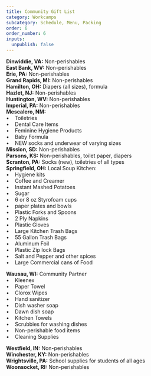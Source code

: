 ```yaml
---
title: Community Gift List
category: Workcamps
subcategory: Schedule, Menu, Packing
order: 6
order_number: 6
inputs:
  unpublish: false
---
```

**Dinwiddie, VA:** Non-perishables<br>**East Bank, WV:** Non-perishables<br>**Erie, PA:** Non-perishables&nbsp;<br>**Grand Rapids, MI:** Non-perishables<br>**Hamilton, OH:** Diapers (all sizes), formula<br>**Hazlet, NJ:** Non-perishables<br>**Huntington, WV:** Non-perishables&nbsp;<br>**Imperial, PA:** Non-perishables<br>**Mescalero, NM:**&nbsp;&nbsp;<br>• &nbsp; &nbsp;Toiletries<br>•&nbsp; &nbsp; Dental Care Items<br>•&nbsp; &nbsp; Feminine Hygiene Products<br>•&nbsp; &nbsp; Baby Formula<br>•&nbsp; &nbsp; NEW socks and underwear of varying sizes<br>​​​​​**Mission, SD:** Non-perishables&nbsp;<br>**Parsons, KS:** Non-perishables, toilet paper, diapers<br>**Scranton, PA:** Socks (new), toiletries of all types<br>**Springfield, OH:** Local Soup Kitchen:&nbsp;<br>• &nbsp; &nbsp;Hygiene kits<br>• &nbsp; &nbsp;Coffee and Creamer<br>• &nbsp; &nbsp;Instant Mashed Potatoes<br>• &nbsp; &nbsp;Sugar<br>• &nbsp; &nbsp;6 or 8 oz Styrofoam cups<br>• &nbsp; &nbsp;paper plates and bowls<br>• &nbsp; &nbsp;Plastic Forks and Spoons<br>• &nbsp; &nbsp;2 Ply Napkins<br>• &nbsp; &nbsp;Plastic Gloves<br>• &nbsp; &nbsp;Large Kitchen Trash Bags<br>• &nbsp; &nbsp;55 Gallon Trash Bags<br>• &nbsp; &nbsp;Aluminum Foil<br>• &nbsp; &nbsp;Plastic Zip lock Bags<br>• &nbsp; &nbsp;Salt and Pepper and other spices<br>• &nbsp; &nbsp;Large Commercial cans of Food

**Wausau, WI:** Community Partner<br>• &nbsp; &nbsp;Kleenex<br>• &nbsp; &nbsp;Paper Towel<br>• &nbsp; &nbsp;Clorox Wipes<br>• &nbsp; &nbsp;Hand sanitizer<br>• &nbsp; &nbsp;Dish washer soap<br>• &nbsp; &nbsp;Dawn dish soap<br>• &nbsp; &nbsp;Kitchen Towels<br>• &nbsp; &nbsp;Scrubbies for washing dishes<br>• &nbsp; &nbsp;Non-perishable food items<br>• &nbsp; &nbsp;Cleaning Supplies

**Westfield, IN:** Non-perishables<br>**Winchester, KY:** Non-perishables<br>**Wrightsville, PA:** School supplies for students of all ages<br>**Woonsocket, RI:** Non-perishables<br>&nbsp;